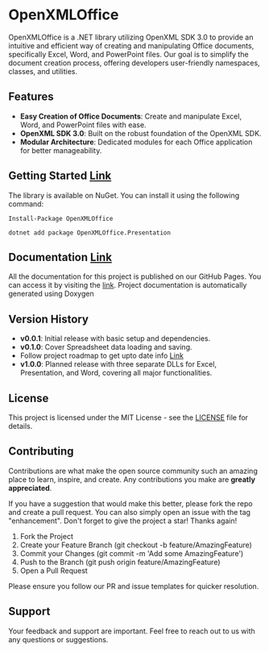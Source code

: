 # OpenXMLOffice

OpenXMLOffice is a .NET library utilizing OpenXML SDK 3.0 to provide an intuitive and efficient way of creating and manipulating Office documents, specifically Excel, Word, and PowerPoint files. Our goal is to simplify the document creation process, offering developers user-friendly namespaces, classes, and utilities.

## Features

- **Easy Creation of Office Documents**: Create and manipulate Excel, Word, and PowerPoint files with ease.
- **OpenXML SDK 3.0**: Built on the robust foundation of the OpenXML SDK.
- **Modular Architecture**: Dedicated modules for each Office application for better manageability.

## Getting Started [Link](https://www.nuget.org/packages?q=OpenXMLOffice)

The library is available on NuGet. You can install it using the following command:

```shell
Install-Package OpenXMLOffice
```

```shell
dotnet add package OpenXMLOffice.Presentation
```

## Documentation [Link](https://draviavemal.github.io/OpenXMLOffice)

All the documentation for this project is published on our GitHub Pages. You can access it by visiting the [link](https://draviavemal.github.io/OpenXMLOffice). Project documentation is automatically generated using Doxygen

## Version History

- **v0.0.1**: Initial release with basic setup and dependencies.
- **v0.1.0**: Cover Spreadsheet data loading and saving.
- Follow project roadmap to get upto date info [Link](https://github.com/users/DraviaVemal/projects/2)
- **v1.0.0**: Planned release with three separate DLLs for Excel, Presentation, and Word, covering all major functionalities.

## License

This project is licensed under the MIT License - see the [LICENSE](https://github.com/DraviaVemal/OpenXMLOffice/blob/main/LICENSE) file for details.

## Contributing

Contributions are what make the open source community such an amazing place to learn, inspire, and create. Any contributions you make are **greatly appreciated**.

If you have a suggestion that would make this better, please fork the repo and create a pull request. You can also simply open an issue with the tag "enhancement". Don't forget to give the project a star! Thanks again!

1. Fork the Project
2. Create your Feature Branch (git checkout -b feature/AmazingFeature)
3. Commit your Changes (git commit -m 'Add some AmazingFeature')
4. Push to the Branch (git push origin feature/AmazingFeature)
5. Open a Pull Request

Please ensure you follow our PR and issue templates for quicker resolution.

## Support

Your feedback and support are important. Feel free to reach out to us with any questions or suggestions.
